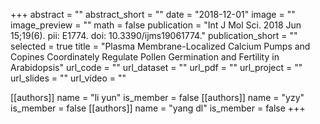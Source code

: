 +++
abstract = ""
abstract_short = ""
date = "2018-12-01"
image = ""
image_preview = ""
math = false
publication = "Int J Mol Sci. 2018 Jun 15;19(6). pii: E1774. doi: 10.3390/ijms19061774."
publication_short = ""
selected = true
title = "Plasma Membrane-Localized Calcium Pumps and Copines Coordinately Regulate Pollen Germination and Fertility in Arabidopsis"
url_code = ""
url_dataset = ""
url_pdf = ""
url_project = ""
url_slides = ""
url_video = ""

[[authors]]
    name = "li yun"
    is_member = false
[[authors]]
    name = "yzy"
    is_member = false
[[authors]]
    name = "yang dl"
    is_member = false
+++

